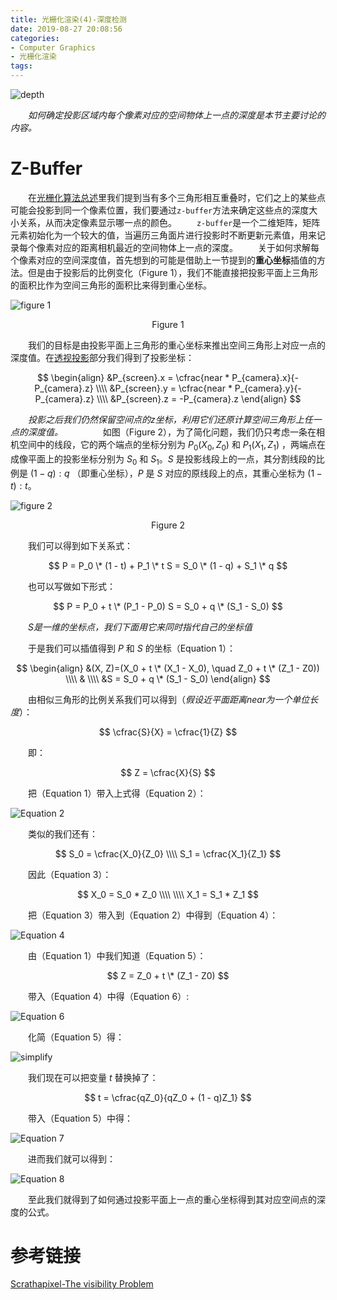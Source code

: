 ```yaml
---
title: 光栅化渲染(4)-深度检测
date: 2019-08-27 20:08:56
categories:
- Computer Graphics
- 光栅化渲染
tags:
---
```


![depth](/depth.png)

　　*如何确定投影区域内每个像素对应的空间物体上一点的深度是本节主要讨论的内容。*
<!--more-->

# Z-Buffer
　　在[光栅化算法总述](https://ain-crad.github.io/2019/08/10/%E5%85%89%E6%A0%85%E5%8C%96%E6%B8%B2%E6%9F%93-1-%E7%AE%97%E6%B3%95%E6%80%BB%E8%BF%B0/#more)里我们提到当有多个三角形相互重叠时，它们之上的某些点可能会投影到同一个像素位置，我们要通过``z-buffer``方法来确定这些点的深度大小关系，从而决定像素显示哪一点的颜色。
　　``z-buffer``是一个二维矩阵，矩阵元素初始化为一个较大的值，当遍历三角面片进行投影时不断更新元素值，用来记录每个像素对应的距离相机最近的空间物体上一点的深度。
　　关于如何求解每个像素对应的空间深度值，首先想到的可能是借助上一节提到的**重心坐标**插值的方法。但是由于投影后的比例变化（Figure 1），我们不能直接把投影平面上三角形的面积比作为空间三角形的面积比来得到重心坐标。

![figure 1](/figure1.png)
<center>Figure 1</center>

　　我们的目标是由投影平面上三角形的重心坐标来推出空间三角形上对应一点的深度值。在[透视投影](https://ain-crad.github.io/2019/08/11/%E5%85%89%E6%A0%85%E5%8C%96%E6%B8%B2%E6%9F%93-2-%E9%80%8F%E8%A7%86%E6%8A%95%E5%BD%B1/)部分我们得到了投影坐标：

$$
\begin{align}
&P_{screen}.x = \cfrac{near * P_{camera}.x}{-P_{camera}.z} \\\\
&P_{screen}.y = \cfrac{near * P_{camera}.y}{-P_{camera}.z} \\\\
&P_{screen}.z = -P_{camera}.z
\end{align}
$$

　　*投影之后我们仍然保留空间点的z坐标，利用它们还原计算空间三角形上任一点的深度值。*
　　
　　如图（Figure 2），为了简化问题，我们仍只考虑一条在相机空间中的线段，它的两个端点的坐标分别为 $P_0(X_0, Z_0)$ 和 $P_1(X_1, Z_1)$ ，两端点在成像平面上的投影坐标分别为 $S_0$ 和 $S_1$。$S$ 是投影线段上的一点，其分割线段的比例是 $(1 - q):q$ （即重心坐标），$P$ 是 $S$ 对应的原线段上的点，其重心坐标为 $(1-t):t$。

![figure 2](/figure2.png)
<center>Figure 2</center>

　　我们可以得到如下关系式：

$$
P = P_0 \* (1 - t) + P_1 \* t
S = S_0 \* (1 - q) + S_1 \* q
$$

　　也可以写做如下形式：

$$
P = P_0 + t \* (P_1 - P_0)
S = S_0 + q \* (S_1 - S_0)
$$

　　*S是一维的坐标点，我们下面用它来同时指代自己的坐标值*

　　于是我们可以插值得到 $P$ 和 $S$ 的坐标（Equation 1）：

$$
\begin{align}
&(X, Z)=(X_0 + t \* (X_1 - X_0), \quad Z_0 + t \* (Z_1 - Z0)) \\\\
& \\\\
&S = S_0 + q \* (S_1 - S_0)
\end{align}
$$

　　由相似三角形的比例关系我们可以得到（*假设近平面距离near为一个单位长度*）：

$$
\cfrac{S}{X} = \cfrac{1}{Z}
$$

　　即：

$$
Z = \cfrac{X}{S}
$$

　　把（Equation 1）带入上式得（Equation 2）：

![Equation 2](/equation2.png)

　　类似的我们还有：

$$
S_0 = \cfrac{X_0}{Z_0} \\\\
S_1 = \cfrac{X_1}{Z_1}
$$

　　因此（Equation 3）：

$$
X_0 = S_0 * Z_0 \\\\
 \\\\
X_1 = S_1 * Z_1
$$

　　把（Equation 3）带入到（Equation 2）中得到（Equation 4）：

![Equation 4](/equation4.png)

　　由（Equation 1）中我们知道（Equation 5）：

$$
Z = Z_0 + t \* (Z_1 - Z0)
$$

　　带入（Equation 4）中得（Equation 6）:

![Equation 6](/equation6.png)

　　化简（Equation 5）得：

![simplify](/simplify.png)

　　我们现在可以把变量 $t$ 替换掉了：

$$
t = \cfrac{qZ_0}{qZ_0 + (1 - q)Z_1}
$$

　　带入（Equation 5）中得：

![Equation 7](/equation7.png)

　　进而我们就可以得到：

![Equation 8](/equation8.png)

　　至此我们就得到了如何通过投影平面上一点的重心坐标得到其对应空间点的深度的公式。

# 参考链接

[Scrathapixel-The visibility Problem](https://www.scratchapixel.com/lessons/3d-basic-rendering/rasterization-practical-implementation/visibility-problem-depth-buffer-depth-interpolation)



